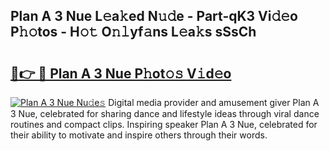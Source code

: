 ## Plan A 3 Nue L𝚎a𝚔ed N𝚞𝚍e - Part-qK3 Vi𝚍𝚎o P𝚑𝚘tos - H𝚘𝚝 O𝚗𝚕yf𝚊ns L𝚎a𝚔s sSsCh

# <h2><a href="http://kf4yi3.oniu.top/?m=Plan+A+3+Nue">🔗👉 🔴 Plan A 3 Nue P𝚑ot𝚘𝚜 V𝚒d𝚎o</a></h2>

[![Plan A 3 Nue Nu𝚍e𝚜](https://i.imgur.com/0qMVB7G.gif)](http://kf4yi3.oniu.top/?m=Plan+A+3+Nue)
Digital media provider and amusement giver Plan A 3 Nue, celebrated for sharing dance and lifestyle ideas through viral dance routines and compact clips. Inspiring speaker Plan A 3 Nue, celebrated for their ability to motivate and inspire others through their words.  

